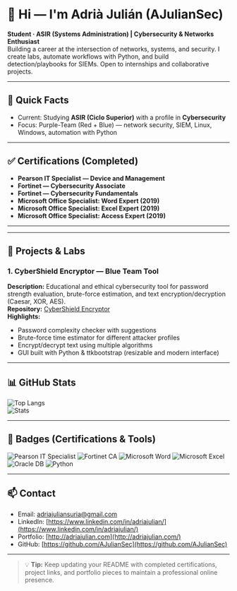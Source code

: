 # 👋 Hi — I'm Adrià Julián (AJulianSec)

**Student · ASIR (Systems Administration) | Cybersecurity & Networks Enthusiast**  
Building a career at the intersection of networks, systems, and security. I create labs, automate workflows with Python, and build detection/playbooks for SIEMs. Open to internships and collaborative projects.

---

## 🎯 Quick Facts
- Current: Studying **ASIR (Ciclo Superior)** with a profile in **Cybersecurity**  
- Focus: Purple-Team (Red + Blue) — network security, SIEM, Linux, Windows, automation with Python

---


## ✅ Certifications (Completed)
- **Pearson IT Specialist — Device and Management**  
- **Fortinet — Cybersecurity Associate**  
- **Fortinet — Cybersecurity Fundamentals**  
- **Microsoft Office Specialist: Word Expert (2019)**  
- **Microsoft Office Specialist: Excel Expert (2019)**  
- **Microsoft Office Specialist: Access Expert (2019)**

---

---

## 🔭 Projects & Labs

### 1. **CyberShield Encryptor — Blue Team Tool**
**Description:** Educational and ethical cybersecurity tool for password strength evaluation, brute-force estimation, and text encryption/decryption (Caesar, XOR, AES).  
**Repository:** [CyberShield Encryptor](https://github.com/AJulianSec/CyberShield-BlueTeam-Tool)  
**Highlights:**
- Password complexity checker with suggestions
- Brute-force time estimator for different attacker profiles
- Encrypt/decrypt text using multiple algorithms
- GUI built with Python & ttkbootstrap (resizable and modern interface)

---

## 📊 GitHub Stats

![Top Langs](https://github-readme-stats.vercel.app/api/top-langs/?username=AJulianSec&layout=compact&theme=dark)  
![Stats](https://github-readme-stats.vercel.app/api?username=AJulianSec&show_icons=true&count_private=true&theme=dark)

---

## 🔖 Badges (Certifications & Tools)

![Pearson IT Specialist](https://img.shields.io/badge/Pearson-IT%20Specialist-blue?style=flat&logo=pearson)
![Fortinet CA](https://img.shields.io/badge/Fortinet-Cybersec%20Associate-red?style=flat&logo=fortinet)
![Microsoft Word](https://img.shields.io/badge/Microsoft-Word%20Expert-blue?style=flat&logo=microsoft-word)
![Microsoft Excel](https://img.shields.io/badge/Microsoft-Excel%20Expert-green?style=flat&logo=microsoft-excel)
![Oracle DB](https://img.shields.io/badge/Oracle-Database%20Associate-red?style=flat&logo=oracle)
![Python](https://img.shields.io/badge/Python-Scripting%20(Learn)-blue?style=flat&logo=python)

---

## 📫 Contact

- Email: adriajuliansuria@gmail.com  
- LinkedIn: [https://www.linkedin.com/in/adriajulian/](https://www.linkedin.com/in/adriajulian/)  
- Portfolio: [http://adriajulian.com](http://adriajulian.com/)  
- GitHub: [https://github.com/AJulianSec](https://github.com/AJulianSec)

---

> 💡 **Tip:** Keep updating your README with completed certifications, project links, and portfolio pieces to maintain a professional online presence.

